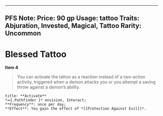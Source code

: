 
---
PFS Note: 
Price: 90 gp
Usage: tattoo
Traits: Abjuration, Invested, Magical, Tattoo
Rarity: Uncommon
---

# Blessed Tattoo

**Item 4**

> You can activate the tattoo as a reaction instead of a two-action activity, triggered when a demon attacks you or you attempt a saving throw against a demon’s ability.

```ad-embed-ability
title: **Activate**
*⬺{.Pathfinder }* envision, Interact; 
**Frequency**: once per day;
**Effect**: You gain the effect of *[[Protection Against Evil]]*.

```
